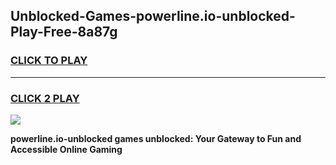 
## Unblocked-Games-powerline.io-unblocked-Play-Free-8a87g
<h3>
<a href="https://premium76.site?title=powerline.io-unblocked&ref=24M">CLICK TO PLAY</a></h3>
<hr>

<h3>
<a href="https://premium76.site?title=powerline.io-unblocked&ref=24M">CLICK 2 PLAY</a>
  
</h3>

<a href="https://premium76.site?title=powerline.io-unblocked&ref=24M"><img src="https://clearcache.store/games.png"></a>


**powerline.io-unblocked games unblocked: Your Gateway to Fun and Accessible Online Gaming**
